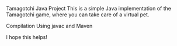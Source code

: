 Tamagotchi Java Project
This is a simple Java implementation of the Tamagotchi game, where you can take care of a virtual pet.

Compilation
Using javac and Maven

I hope this helps!
